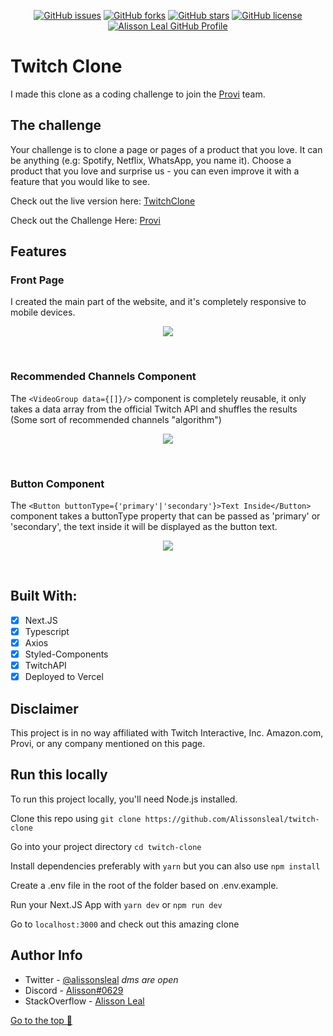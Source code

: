 <p align="center">
    <a href="https://github.com/Alissonsleal/twitch-clone/issues"><img alt="GitHub issues" src="https://img.shields.io/github/issues/Alissonsleal/twitch-clone?color=sucess&style=flat-square"></a>
    <a href="https://github.com/Alissonsleal/twitch-clone/network"><img alt="GitHub forks" src="https://img.shields.io/github/forks/Alissonsleal/twitch-clone?color=sucess&style=flat-square"></a>
    <a href="https://github.com/Alissonsleal/twitch-clone/stargazers"><img alt="GitHub stars" src="https://img.shields.io/github/stars/Alissonsleal/twitch-clone?color=sucess&style=flat-square"></a>
    <a href="https://github.com/Alissonsleal/twitch-clone/blob/master/LICENSE"><img alt="GitHub license" src="https://img.shields.io/github/license/Alissonsleal/twitch-clone?color=sucess&style=flat-square"></a>
    <a href="https://github.com/Alissonsleal/"><img alt="Alisson Leal GitHub Profile" src="https://img.shields.io/badge/made%20by-Alisson%20Leal-sucess?style=flat-square&logo=appveyor"></a>
</p>

# Twitch Clone

I made this clone as a coding challenge to join the [Provi](https://provi.com.br/) team.

## The challenge

Your challenge is to clone a page or pages of a product that you love. It can be anything (e.g: Spotify, Netflix, WhatsApp, you name it). Choose a product that you love and surprise us - you can even improve it with a feature that you would like to see.

Check out the live version here: [TwitchClone](https://twitchclone.vercel.app/)

Check out the Challenge Here: [Provi](https://github.com/provicapital/jobs/blob/master/frontend/challenge.md)

## Features

### Front Page

I created the main part of the website, and it's completely responsive to mobile devices.

  <p align="center">
    <img  max-width="768" src="https://i.imgur.com/tbDfTvZ.png">
  </p>
<br />

### Recommended Channels Component

The `<VideoGroup data={[]}/>` component is completely reusable, it only takes a data array from the official Twitch API and shuffles the results (Some sort of recommended channels "algorithm")

  <p align="center">
    <img  max-width="768" src="https://i.imgur.com/mpvTCuY.png">
  </p>
<br />

### Button Component

The `<Button buttonType={'primary'|'secondary'}>Text Inside</Button>` component takes a buttonType property that can be passed as 'primary' or 'secondary', the text inside it will be displayed as the button text.

  <p align="center">
    <img  max-width="768" src="https://i.imgur.com/mhWLZAm.png">
  </p>
<br />

## Built With:

- [x] Next.JS
- [x] Typescript
- [x] Axios
- [x] Styled-Components
- [x] TwitchAPI
- [x] Deployed to Vercel

## Disclaimer

This project is in no way affiliated with Twitch Interactive, Inc. Amazon.com, Provi, or any company mentioned on this page.

## Run this locally

To run this project locally, you'll need Node.js installed.

Clone this repo using `git clone https://github.com/Alissonsleal/twitch-clone`

Go into your project directory `cd twitch-clone`

Install dependencies preferably with `yarn` but you can also use `npm install`

Create a .env file in the root of the folder based on .env.example.

Run your Next.JS App with `yarn dev` or `npm run dev`

Go to `localhost:3000` and check out this amazing clone

## Author Info

- Twitter - [@alissonsleal](https://twitter.com/alissonsleal) <i>dms are open</i>
- Discord - [Alisson#0629](https://discord.com/)
- StackOverflow - [Alisson Leal](https://stackoverflow.com/users/14122260/alisson-leal)

[Go to the top 🚀](#twitch-clone)
